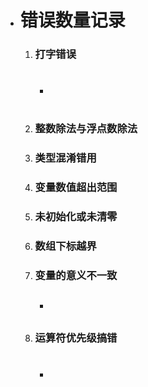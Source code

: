 * # 错误数量记录

  1. ### 打字错误

     * #

  2. ### 整数除法与浮点数除法

  3. ### 类型混淆错用

  4. ### 变量数值超出范围

  5. ### 未初始化或未清零

  6. ### 数组下标越界

  7. ### 变量的意义不一致

     * ##

  8. ### 运算符优先级搞错

     * #

### 		


